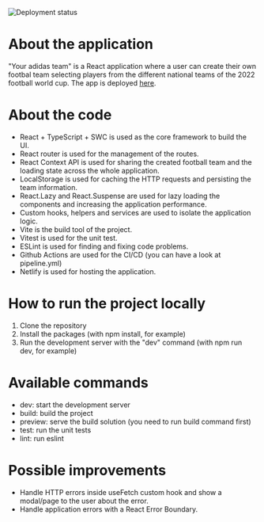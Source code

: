 ![Deployment status](https://github.com/tpimpinela/your-adidas-team/actions/workflows/pipeline.yml/badge.svg "Deployment status")

# About the application

"Your adidas team" is a React application where a user can create their own footbal team selecting players from the different national teams of the 2022 football world cup. The app is deployed [here](https://tpimpinela-your-adidas-team.netlify.app/).

# About the code

- React + TypeScript + SWC is used as the core framework to build the UI.
- React router is used for the management of the routes.
- React Context API is used for sharing the created football team and the loading state across the whole application.
- LocalStorage is used for caching the HTTP requests and persisting the team information.
- React.Lazy and React.Suspense are used for lazy loading the components and increasing the application performance.
- Custom hooks, helpers and services are used to isolate the application logic.
- Vite is the build tool of the project.
- Vitest is used for the unit test.
- ESLint is used for finding and fixing code problems.
- Github Actions are used for the CI/CD (you can have a look at pipeline.yml)
- Netlify is used for hosting the application.

# How to run the project locally

1. Clone the repository
2. Install the packages (with npm install, for example)
3. Run the development server with the "dev" command (with npm run dev, for example)

# Available commands

- dev: start the development server
- build: build the project
- preview: serve the build solution (you need to run build command first)
- test: run the unit tests
- lint: run eslint

# Possible improvements

- Handle HTTP errors inside useFetch custom hook and show a modal/page to the user about the error.
- Handle application errors with a React Error Boundary.
